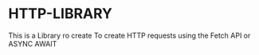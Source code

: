 # HTTP-LIBRARY
This is a Library ro create To create HTTP requests using the Fetch API or ASYNC AWAIT

